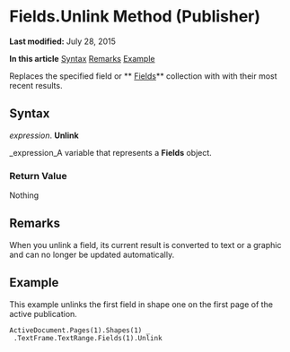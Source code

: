 
# Fields.Unlink Method (Publisher)

 **Last modified:** July 28, 2015

 **In this article**
 [Syntax](#sectionSection0)
 [Remarks](#sectionSection1)
 [Example](#sectionSection2)


Replaces the specified field or  ** [Fields](fd7c95d9-bc34-95ee-180d-b99f3629eb33.md)** collection with with their most recent results.


## Syntax
<a name="sectionSection0"> </a>

 _expression_. **Unlink**

 _expression_A variable that represents a  **Fields** object.


### Return Value

Nothing


## Remarks
<a name="sectionSection1"> </a>

When you unlink a field, its current result is converted to text or a graphic and can no longer be updated automatically.


## Example
<a name="sectionSection2"> </a>

This example unlinks the first field in shape one on the first page of the active publication.


```
ActiveDocument.Pages(1).Shapes(1) _ 
 .TextFrame.TextRange.Fields(1).Unlink
```

